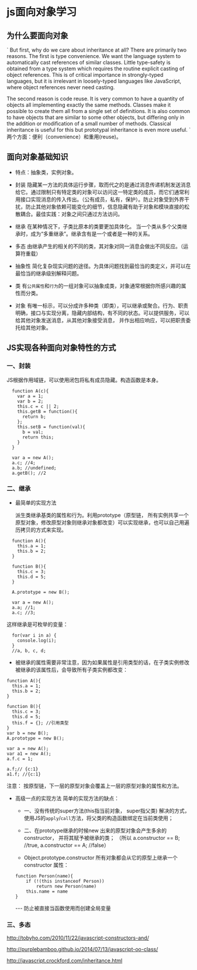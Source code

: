 # js面向对象学习

## 为什么要面向对象
`
But first, why do we care about inheritance at all? There are primarily two reasons. The first is type convenience. We want the language system to automatically cast references of similar classes. Little type-safety is obtained from a type system which requires the routine explicit casting of object references. This is of critical importance in strongly-typed languages, but it is irrelevant in loosely-typed languages like JavaScript, where object references never need casting.

The second reason is code reuse. It is very common to have a quantity of objects all implementing exactly the same methods. Classes make it possible to create them all from a single set of definitions. It is also common to have objects that are similar to some other objects, but differing only in the addition or modification of a small number of methods. Classical inheritance is useful for this but prototypal inheritance is even more useful.
`
两个方面：便利（convenience）和重用(reuse)。

## 面向对象基础知识

* 特点：抽象类，实例对象。
 * 封装
  隐藏某一方法的具体运行步骤，取而代之的是通过消息传递机制发送消息给它。通过限制只有特定类的对象可以访问这一特定类的成员，而它们通常利用接口实现消息的传入传出。（公有成员，私有，保护）。防止对象受到外界干扰，防止其他对象依赖可能变化的细节，信息隐藏有助于对象和模块直接的松散耦合。最佳实践：对象之间只通过方法访问。

 * 继承
  在某种情况下，子类比原本的类要更加具体化。 当一个类从多个父类继承时，成为“多重继承”。继承含有是一个或者是一种的关系。

 * 多态
  由继承产生的相关的不同的类，其对象对同一消息会做出不同反应。（运算符重载）

 * 抽象性
  简化复杂现实问题的途径。为具体问题找到最恰当的类定义，并可以在最恰当的继承级别解释问题。

 * 类
  有`公共属性`和`行为`的一组对象可以抽象成类，对象通常根据你所感兴趣的属性而分类。

 * 对象
  有唯一标示，可以分成许多种类（即类），可以继承或聚合。行为、职责明确，接口与实现分离，隐藏内部结构，有不同的状态。可以提供服务，可以给其他对象发送消息，从其他对象接受消息， 并作出相应响应，可以把职责委托给其他对象。


## JS实现各种面向对象特性的方式

### 一、封装
  JS根据作用域链，可以使用闭包将私有成员隐藏。构造函数是本身。

```
  function A(c){
    var a = 1;
    var b = 2;
    this.c = c || 2;
    this.getB = function(){
      return b;
    };
    this.setB = function(val){
      b = val;
      return this;
    }
  }

  var a = new A();
  a.c; //4;
  a.b; //undefined;
  a.getB(); //2
```

### 二、继承

* 最简单的实现方法

  派生类继承基类的属性和行为。利用prototype（原型链， 所有实例共享一个原型对象，修改原型对象则继承对象都改变）可以实现继承，也可以自己用遍历拷贝的方式来实现。

```
  function A(){
    this.a = 1;
    this.b = 2;
  }

  function B(){
    this.c = 3;
    this.d = 5;
  }

  A.prototype = new B();

  var a = new A();
  a.a; //1;
  a.c; //3;
```

这样继承是可枚举的变量：
```
  for(var i in a) {
    console.log(i);
  }
  //a, b, c, d;
```

 * 被继承的属性需要非常注意，因为如果属性是引用类型的话，在子类实例修改被继承的该属性后，会导致所有子类实例都改变：
 ```
 function A(){
   this.a = 1;
   this.b = 2;
 }

 function B(){
   this.c = 3;
   this.d = 5;
   this.f = {}; //引用类型
 }
 var b = new B();
 A.prototype = new B();

 var a = new A();
 var a1 = new A();
 a.f.c = 1;
  
 a.f;// {c:1}
 a1.f; //{c:1}

 ```

注意： 按原型链，下一层的原型对象会覆盖上一层的原型对象的属性和方法。

* 高级一点的实现方法
  简单的实现方法的缺点： 
  * 一、没有传统的super方法(this指当前对象， super指父类)
    解决的方式，使用JS的`apply`/`call`方法，将父类的构造函数绑定在当前类使用；



  * 二、在prototype继承的时候new 出来的原型对象会产生多余的constructor， 并将其赋予被继承的类； 
    （所以 a.constructor == B; //true, a.constructor == A; //false）

   * Object.prototype.constructor 
    所有对象都会从它的原型上继承一个 constructor 属性：

    ```
    function Person(name){
        if (!(this instanceof Person))
            return new Person(name)
        this.name = name
    } 
    ``` 
    --- 防止被直接当函数使用而创建全局变量





### 三、多态


http://tobyho.com/2010/11/22/javascript-constructors-and/

http://purplebamboo.github.io/2014/07/13/javascript-oo-class/

http://javascript.crockford.com/inheritance.html
